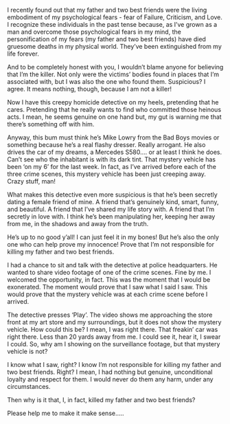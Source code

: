 I recently found out that my father and two best friends were the living embodiment of my psychological fears - fear of Failure, Criticism, and Love. I recognize these individuals in the past tense because, as I’ve grown as a man and overcome those psychological fears in my mind, the personification of my fears (my father and two best friends) have died gruesome deaths in my physical world. They’ve been extinguished from my life forever. 

And to be completely honest with you, I wouldn’t blame anyone for believing that I’m the killer. Not only were the victims’ bodies found in places that I’m associated with, but I was also the one who found them. Suspicious? I agree. It means nothing, though, because I am not a killer! 

Now I have this creepy homicide detective on my heels, pretending that he cares. Pretending that he really wants to find who committed those heinous acts. I mean, he seems genuine on one hand but, my gut is warning me that there’s something off with him. 

Anyway, this bum must think he’s Mike Lowry from the Bad Boys movies or something because he’s a real flashy dresser. Really arrogant. He also drives the car of my dreams, a Mercedes S580…. or at least I think he does. Can’t see who the inhabitant is with its dark tint. That mystery vehicle has been ‘on my 6’ for the last week. In fact, as I’ve arrived before each of the three crime scenes, this mystery vehicle has been just creeping away. Crazy stuff, man! 

What makes this detective even more suspicious is that he’s been secretly dating a female friend of mine. A friend that’s genuinely kind, smart, funny, and beautiful. A friend that I’ve shared my life story with. A friend that I’m secretly in love with. I think he’s been manipulating her, keeping her away from me, in the shadows and away from the truth. 

He’s up to no good y’all! I can just feel it in my bones! But he’s also the only one who can help prove my innocence! Prove that I’m not responsible for killing my father and two best friends.  

I had a chance to sit and talk with the detective at police headquarters. He wanted to share video footage of one of the crime scenes. Fine by me. I welcomed the opportunity, in fact. This was the moment that I would be exonerated. The moment would prove that I saw what I said I saw. This would prove that the mystery vehicle was at each crime scene before I arrived. 

The detective presses ‘Play’. The video shows me approaching the store front at my art store and my surroundings, but it does not show the mystery vehicle. How could this be? I mean, I was right there. That freakin’ car was right there. Less than 20 yards away from me. I could see it, hear it, I swear I could. So, why am I showing on the surveillance footage, but that mystery vehicle is not? 

I know what I saw, right? I know I’m not responsible for killing my father and two best friends. Right? I mean, I had nothing but genuine, unconditional loyalty and respect for them. I would never do them any harm, under any circumstances. 

Then why is it that, I, in fact, killed my father and two best friends?

Please help me to make it make sense…..